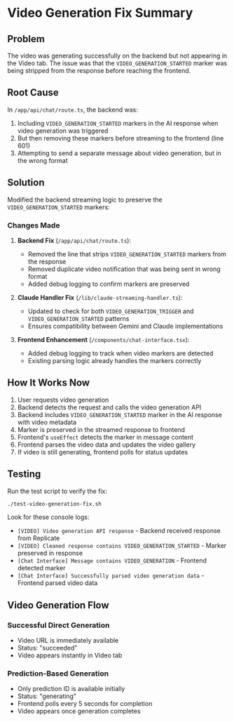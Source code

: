 # Video Generation Fix Summary

## Problem
The video was generating successfully on the backend but not appearing in the Video tab. The issue was that the `VIDEO_GENERATION_STARTED` marker was being stripped from the response before reaching the frontend.

## Root Cause
In `/app/api/chat/route.ts`, the backend was:
1. Including `VIDEO_GENERATION_STARTED` markers in the AI response when video generation was triggered
2. But then removing these markers before streaming to the frontend (line 601)
3. Attempting to send a separate message about video generation, but in the wrong format

## Solution
Modified the backend streaming logic to preserve the `VIDEO_GENERATION_STARTED` markers:

### Changes Made

1. **Backend Fix** (`/app/api/chat/route.ts`):
   - Removed the line that strips `VIDEO_GENERATION_STARTED` markers from the response
   - Removed duplicate video notification that was being sent in wrong format
   - Added debug logging to confirm markers are preserved

2. **Claude Handler Fix** (`/lib/claude-streaming-handler.ts`):
   - Updated to check for both `VIDEO_GENERATION_TRIGGER` and `VIDEO_GENERATION_STARTED` patterns
   - Ensures compatibility between Gemini and Claude implementations

3. **Frontend Enhancement** (`/components/chat-interface.tsx`):
   - Added debug logging to track when video markers are detected
   - Existing parsing logic already handles the markers correctly

## How It Works Now

1. User requests video generation
2. Backend detects the request and calls the video generation API
3. Backend includes `VIDEO_GENERATION_STARTED` marker in the AI response with video metadata
4. Marker is preserved in the streamed response to frontend
5. Frontend's `useEffect` detects the marker in message content
6. Frontend parses the video data and updates the video gallery
7. If video is still generating, frontend polls for status updates

## Testing

Run the test script to verify the fix:
```bash
./test-video-generation-fix.sh
```

Look for these console logs:
- `[VIDEO] Video generation API response` - Backend received response from Replicate
- `[VIDEO] Cleaned response contains VIDEO_GENERATION_STARTED` - Marker preserved in response
- `[Chat Interface] Message contains VIDEO_GENERATION` - Frontend detected marker
- `[Chat Interface] Successfully parsed video generation data` - Frontend parsed video data

## Video Generation Flow

### Successful Direct Generation
- Video URL is immediately available
- Status: "succeeded"
- Video appears instantly in Video tab

### Prediction-Based Generation
- Only prediction ID is available initially
- Status: "generating"
- Frontend polls every 5 seconds for completion
- Video appears once generation completes